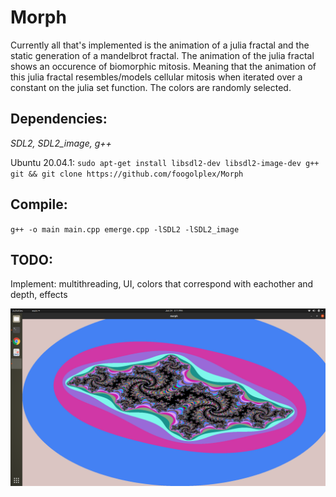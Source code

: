 # Morph
Currently all that's implemented is the animation of a julia fractal and the static generation of a mandelbrot fractal. The animation of the julia fractal shows an occurence of biomorphic mitosis. Meaning that the animation of this julia fractal resembles/models cellular mitosis when iterated over a constant on the julia set function. The colors are randomly selected.


## Dependencies:
*SDL2, SDL2_image, g++*


Ubuntu 20.04.1: `sudo apt-get install libsdl2-dev libsdl2-image-dev g++ git && git clone https://github.com/foogolplex/Morph`


## Compile:
`g++ -o main main.cpp emerge.cpp -lSDL2 -lSDL2_image`

## TODO:
Implement: multithreading, UI, colors that correspond with eachother and depth, effects


![Alt text](morph_screenshot.png?raw=true)
